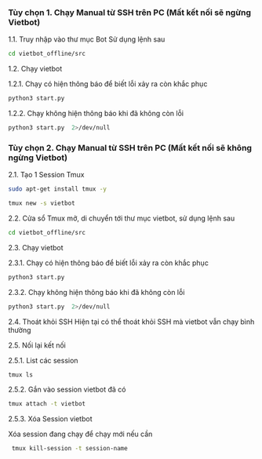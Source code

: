 
### Tùy chọn 1. Chạy Manual từ SSH trên PC (Mất kết nối sẽ ngừng Vietbot)

1.1. Truy nhập vào thư mục Bot
Sử dụng lệnh sau

```sh
cd vietbot_offline/src
```
1.2. Chạy vietbot

1.2.1. Chạy có hiện thông báo để biết lỗi xảy ra còn khắc phục
```sh
python3 start.py
```
1.2.2. Chạy không hiện thông báo khi đã không còn lỗi
```sh
python3 start.py  2>/dev/null
```


### Tùy chọn 2. Chạy Manual từ SSH trên PC (Mất kết nối sẽ không ngừng Vietbot)

2.1. Tạo 1 Session Tmux

```sh
sudo apt-get install tmux -y
```


```sh
tmux new -s vietbot
```
2.2. Cửa sổ Tmux mở, di chuyển tới thư mục vietbot, sử dụng lệnh sau

```sh
cd vietbot_offline/src
```
2.3. Chạy vietbot

2.3.1. Chạy có hiện thông báo để biết lỗi xảy ra còn khắc phục
```sh
python3 start.py
```
2.3.2. Chạy không hiện thông báo khi đã không còn lỗi
```sh
python3 start.py  2>/dev/null
```
2.4. Thoát khỏi SSH
Hiện tại có thể thoát khỏi SSH mà vietbot vẫn chạy bình thường

2.5. Nối lại kết nối

2.5.1. List các session

```sh
tmux ls
```

2.5.2. Gắn vào session vietbot đã có

```sh
tmux attach -t vietbot
```
2.5.3. Xóa Session vietbot

Xóa session đang chạy để chạy mới nếu cần

```sh
 tmux kill-session -t session-name
```

